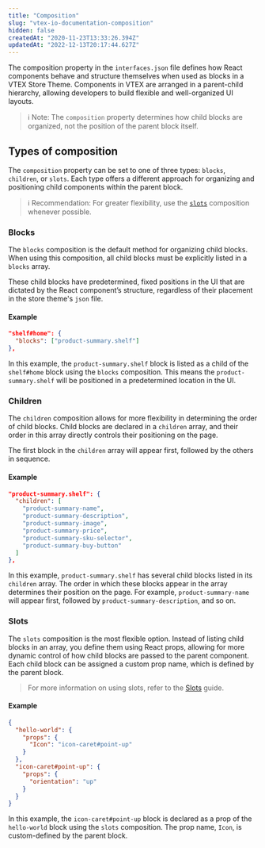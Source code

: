 ```yaml
---
title: "Composition"
slug: "vtex-io-documentation-composition"
hidden: false
createdAt: "2020-11-23T13:33:26.394Z"
updatedAt: "2022-12-13T20:17:44.627Z"
---
```


The composition property in the `interfaces.json` file defines how React components behave and structure themselves when used as blocks in a VTEX Store Theme. Components in VTEX are arranged in a parent-child hierarchy, allowing developers to build flexible and well-organized UI layouts.

>ℹ️ Note: The `composition` property determines how child blocks are organized, not the position of the parent block itself.

## Types of composition

The `composition` property can be set to one of three types: `blocks`, `children`, or `slots`. Each type offers a different approach for organizing and positioning child components within the parent block.

>ℹ️ Recommendation: For greater flexibility, use the [`slots`](#slots) composition whenever possible.

### Blocks

The `blocks` composition is the default method for organizing child blocks. When using this composition, all child blocks must be explicitly listed in a `blocks` array. 

These child blocks have predetermined, fixed positions in the UI that are dictated by the React component’s structure, regardless of their placement in the store theme's `json` file.

#### Example

```json
"shelf#home": {
  "blocks": ["product-summary.shelf"]
},
```

In this example, the `product-summary.shelf` block is listed as a child of the `shelf#home` block using the `blocks` composition. This means the `product-summary.shelf` will be positioned in a predetermined location in the UI.

### Children

The `children` composition allows for more flexibility in determining the order of child blocks. Child blocks are declared in a `children` array, and their order in this array directly controls their positioning on the page. 

The first block in the `children` array will appear first, followed by the others in sequence.

#### Example

```json
"product-summary.shelf": {
  "children": [
    "product-summary-name",
    "product-summary-description",
    "product-summary-image",
    "product-summary-price",
    "product-summary-sku-selector",
    "product-summary-buy-button"
  ]
},
```

In this example, `product-summary.shelf` has several child blocks listed in its `children` array. The order in which these blocks appear in the array determines their position on the page. For example, `product-summary-name` will appear first, followed by `product-summary-description`, and so on.

### Slots

The `slots` composition is the most flexible option. Instead of listing child blocks in an array, you define them using React props, allowing for more dynamic control of how child blocks are passed to the parent component. Each child block can be assigned a custom prop name, which is defined by the parent block.

> For more information on using slots, refer to the [Slots](https://developers.vtex.com/docs/guides/vtex-io-documentation-slots/) guide.

#### Example

```json
{
  "hello-world": {
    "props": {
      "Icon": "icon-caret#point-up"
    }
  },
  "icon-caret#point-up": {
    "props": {
      "orientation": "up"
    }
  }
}
```

In this example, the `icon-caret#point-up` block is declared as a prop of the `hello-world` block using the `slots` composition. The prop name, `Icon`, is custom-defined by the parent block.

